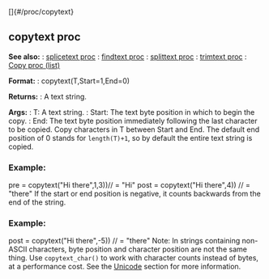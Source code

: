 []{#/proc/copytext}
## copytext proc
**See also:**
:   [splicetext proc](#/proc/splicetext)
:   [findtext proc](#/proc/findtext)
:   [splittext proc](#/proc/splittext)
:   [trimtext proc](#/proc/trimtext)
:   [Copy proc (list)](#/list/proc/Copy)
<!-- -->
**Format:**
:   copytext(T,Start=1,End=0)
<!-- -->
**Returns:**
:   A text string.
<!-- -->
**Args:**
:   T: A text string.
:   Start: The text byte position in which to begin the copy.
:   End: The text byte position immediately following the last character
    to be copied.
Copy characters in T between Start and End. The default end position of
0 stands for `length(T)+1`, so by default the entire text string is
copied.
### Example:
pre = copytext(\"Hi there\",1,3))// = \"Hi\" post = copytext(\"Hi
there\",4)) // = \"there\"
If the start or end position is negative, it counts backwards from the
end of the string.
### Example:
post = copytext(\"Hi there\",-5)) // = \"there\"
Note: In strings containing non-ASCII characters, byte position and
character position are not the same thing. Use `copytext_char()` to work
with character counts instead of bytes, at a performance cost. See the
[Unicode](#/%7Bnotes%7D/Unicode) section for more information.